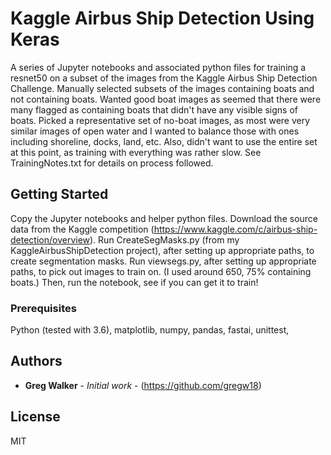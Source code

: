 # Kaggle Airbus Ship Detection Using Keras

A series of Jupyter notebooks and associated python files for training a resnet50 on a subset of the images from the Kaggle Airbus Ship Detection Challenge. Manually selected subsets of the images containing boats and not containing boats. Wanted good boat images as seemed that there were many flagged as containing boats that didn't have any visible signs of boats. Picked a representative set of no-boat images, as most were very similar images of open water and I wanted to balance those with ones including shoreline, docks, land, etc. Also, didn't want to use the entire set at this point, as training with everything was rather slow.
See TrainingNotes.txt for details on process followed.

## Getting Started

Copy the Jupyter notebooks and helper python files. Download the source data from the Kaggle competition (https://www.kaggle.com/c/airbus-ship-detection/overview). Run CreateSegMasks.py (from my KaggleAirbusShipDetection project), after setting up appropriate paths, to create segmentation masks. Run viewsegs.py, after setting up appropriate paths, to pick out images to train on. (I used around 650, 75% containing boats.) Then, run the notebook, see if you can get it to train!


### Prerequisites

Python (tested with 3.6), matplotlib, numpy, pandas, fastai, unittest, 


## Authors

* **Greg Walker** - *Initial work* - (https://github.com/gregw18)


## License

MIT


